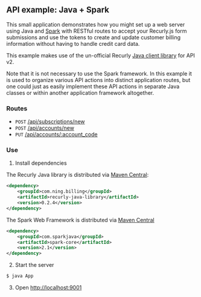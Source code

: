## API example: Java + Spark

This small application demonstrates how you might set up a web server
using Java and [Spark][spark] with RESTful routes to accept your Recurly.js
form submissions and use the tokens to create and update customer billing
information without having to handle credit card data.

This example makes use of the un-official Recurly [Java client library][client]
for API v2.

Note that it is not necessary to use the Spark framework. In this example it is
used to organize various API actions into distinct application routes, but one
could just as easily implement these API actions in separate Java classes or
within another application framework altogether.

### Routes

- `POST` [/api/subscriptions/new](App.java#L20-L45)
- `POST` [/api/accounts/new](App.java#L48-63)
- `PUT` [/api/accounts/:account_code](App.java#L66-79)

### Use

1. Install dependencies

The Recurly Java library is distributed via [Maven Central](http://search.maven.org/#search%7Cga%7C1%7Cg%3A%22com.ning.billing%22%20AND%20a%3A%22recurly-java-library%22):

```xml
<dependency>
    <groupId>com.ning.billing</groupId>
    <artifactId>recurly-java-library</artifactId>
    <version>0.2.4</version>
</dependency>
```

The Spark Web Framework is distributed via [Maven Central](http://search.maven.org/#search%7Cga%7C1%7Cg%3A%22com.sparkjava%22%20a%3A%22spark-core%22)

```xml
<dependency>
    <groupId>com.sparkjava</groupId>
    <artifactId>spark-core</artifactId>
    <version>2.1</version>
</dependency>
```
2.	Start the server

```bash
$ java App
```

3. Open [http://localhost:9001](http://localhost:9001)

[spark]: http://sparkjava.com/
[client]: https://github.com/killbilling/recurly-java-library
